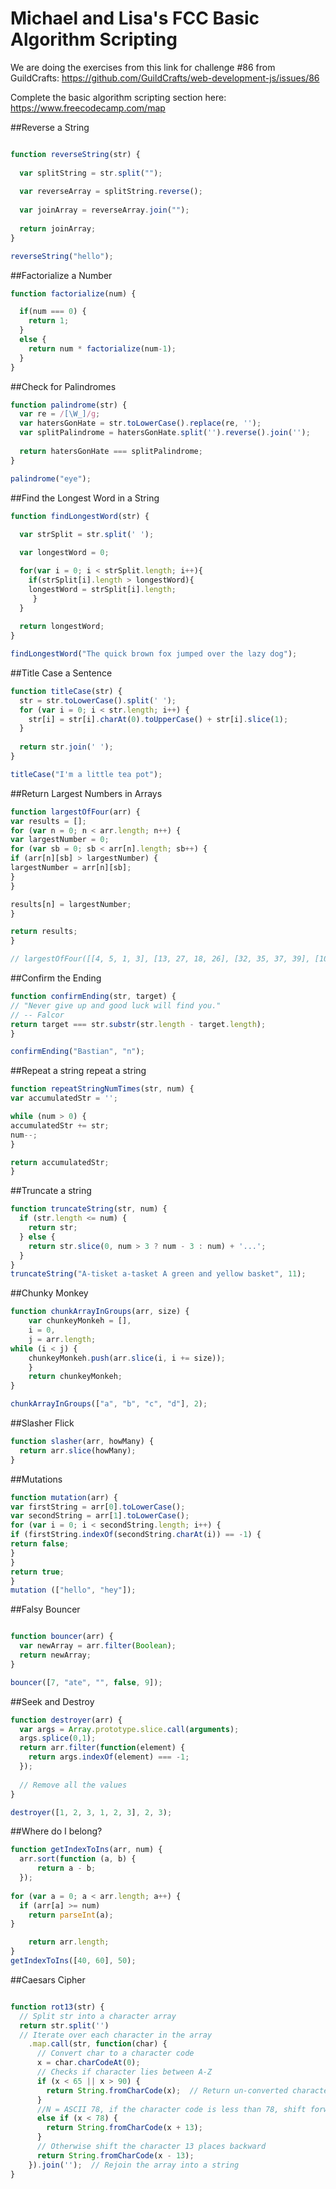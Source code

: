 # Michael and Lisa's FCC Basic Algorithm Scripting

We are doing the exercises from this link for challenge #86 from GuildCrafts: https://github.com/GuildCrafts/web-development-js/issues/86

Complete the basic algorithm scripting section here:
https://www.freecodecamp.com/map

##Reverse a String 
```javascript

function reverseString(str) {
  
  var splitString = str.split("");
  
  var reverseArray = splitString.reverse();
  
  var joinArray = reverseArray.join("");
  
  return joinArray;
}

reverseString("hello");
```

##Factorialize a Number
```javascript
function factorialize(num) {

  if(num === 0) {
    return 1;
  }
  else {
    return num * factorialize(num-1);
  }
}
```

##Check for Palindromes
```javascript
function palindrome(str) {
  var re = /[\W_]/g;
  var hatersGonHate = str.toLowerCase().replace(re, '');
  var splitPalindrome = hatersGonHate.split('').reverse().join('');
  
  return hatersGonHate === splitPalindrome;
} 

palindrome("eye");
```

##Find the Longest Word in a String 
```javascript
function findLongestWord(str) {
 
  var strSplit = str.split(' ');

  var longestWord = 0;

  for(var i = 0; i < strSplit.length; i++){
    if(strSplit[i].length > longestWord){
	longestWord = strSplit[i].length; 
     }
  }
 
  return longestWord; 
}

findLongestWord("The quick brown fox jumped over the lazy dog");
```

##Title Case a Sentence 
```javascript
function titleCase(str) {
  str = str.toLowerCase().split(' ');
  for (var i = 0; i < str.length; i++) {
    str[i] = str[i].charAt(0).toUpperCase() + str[i].slice(1); 
  }
  
  return str.join(' ');
}

titleCase("I'm a little tea pot");
```

##Return Largest Numbers in Arrays 
```javascript
function largestOfFour(arr) {
var results = [];
for (var n = 0; n < arr.length; n++) {
var largestNumber = 0;
for (var sb = 0; sb < arr[n].length; sb++) {
if (arr[n][sb] > largestNumber) {
largestNumber = arr[n][sb];
}
}

results[n] = largestNumber;
}

return results;
}

// largestOfFour([[4, 5, 1, 3], [13, 27, 18, 26], [32, 35, 37, 39], [1000, 1001, 857, 1]]);
```
##Confirm the Ending 
```javascript
function confirmEnding(str, target) {
// "Never give up and good luck will find you."
// -- Falcor
return target === str.substr(str.length - target.length);
}

confirmEnding("Bastian", "n");
```
##Repeat a string repeat a string 
```javascript
function repeatStringNumTimes(str, num) {
var accumulatedStr = '';

while (num > 0) {
accumulatedStr += str;
num--;
}

return accumulatedStr;
}
```

##Truncate a string 
```javascript
function truncateString(str, num) {
  if (str.length <= num) {
    return str;
  } else {
    return str.slice(0, num > 3 ? num - 3 : num) + '...';
  }
}
truncateString("A-tisket a-tasket A green and yellow basket", 11);

```
##Chunky Monkey 
```javascript
function chunkArrayInGroups(arr, size) {
	var chunkeyMonkeh = [],
	i = 0,
	j = arr.length;
while (i < j) {
	chunkeyMonkeh.push(arr.slice(i, i += size));
	}
	return chunkeyMonkeh;
}

chunkArrayInGroups(["a", "b", "c", "d"], 2);
```
##Slasher Flick 
```javascript
function slasher(arr, howMany) {
  return arr.slice(howMany);
}
```
##Mutations 
```javascript
function mutation(arr) {
var firstString = arr[0].toLowerCase();
var secondString = arr[1].toLowerCase();
for (var i = 0; i < secondString.length; i++) {
if (firstString.indexOf(secondString.charAt(i)) == -1) {
return false;
}
}
return true;
}
mutation (["hello", "hey"]);
```

##Falsy Bouncer 
```javascript

function bouncer(arr) {
  var newArray = arr.filter(Boolean);
  return newArray;
}

bouncer([7, "ate", "", false, 9]);
```

##Seek and Destroy 
```javascript
function destroyer(arr) {
  var args = Array.prototype.slice.call(arguments);
  args.splice(0,1);
  return arr.filter(function(element) {
    return args.indexOf(element) === -1;
  });
 
  // Remove all the values
}

destroyer([1, 2, 3, 1, 2, 3], 2, 3);
```

##Where do I belong?
```javascript
function getIndexToIns(arr, num) {
  arr.sort(function (a, b) {
      return a - b;
  });
  
for (var a = 0; a < arr.length; a++) {
  if (arr[a] >= num)
    return parseInt(a);
}

    return arr.length;
}
getIndexToIns([40, 60], 50);
```

##Caesars Cipher 
```javascript

function rot13(str) {
  // Split str into a character array
  return str.split('')
  // Iterate over each character in the array
    .map.call(str, function(char) {
      // Convert char to a character code
      x = char.charCodeAt(0);
      // Checks if character lies between A-Z
      if (x < 65 || x > 90) {
        return String.fromCharCode(x);  // Return un-converted character
      }
      //N = ASCII 78, if the character code is less than 78, shift forward 13 places
      else if (x < 78) {
        return String.fromCharCode(x + 13);
      }
      // Otherwise shift the character 13 places backward
      return String.fromCharCode(x - 13);
    }).join('');  // Rejoin the array into a string
}
```
